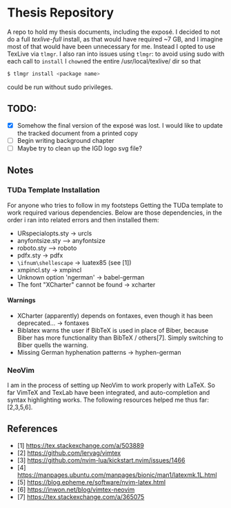 # Thesis Repository

A repo to hold my thesis documents, including the exposé. I decided to not do a full *texlive-full* install, as that would have required ~7 GB, and I imagine most of that would have been unnecessary for me. Instead I opted to use TexLive via `tlmgr`. I also ran into issues using `tlmgr`: to avoid using sudo with each call to `install` I `chown`ed the entire /usr/local/texlive/ dir so that
```sh
$ tlmgr install <package name>
```
could be run without sudo privileges.

## TODO:

- [x] Somehow the final version of the exposé was lost. I would like to update the tracked document from a printed copy
- [ ] Begin writing background chapter
- [ ] Maybe try to clean up the IGD logo svg file?

## Notes

### TUDa Template Installation

For anyone who tries to follow in my footsteps
Getting the TUDa template to work required various dependencies. Below are those dependencies, in the order i ran into related errors and then installed them:
- URspecialopts.sty &rarr; urcls
- anyfontsize.sty --> anyfontsize
- roboto.sty --> roboto
- pdfx.sty &rarr; pdfx
- `\ifnum\shellescape` &rarr; luatex85 (see [1])
- xmpincl.sty -> xmpincl
- Unknown option 'ngerman' -> babel-german
- The font "XCharter" cannot be found -> xcharter

#### Warnings

- XCharter (apparently) depends on fontaxes, even though it has been deprecated... -> fontaxes
- Biblatex warns the user if BibTeX is used in place of Biber, because Biber has more functionality than BibTeX / others[7]. Simply switching to Biber quells the warning.
- Missing German hyphenation patterns -> hyphen-german

### NeoVim

I am in the process of setting up NeoVim to work properly with LaTeX. So far VimTeX and TexLab have been integrated, and auto-completion and syntax highlighting works. The following resources helped me thus far: [2,3,5,6].

## References

- [1] https://tex.stackexchange.com/a/503889
- [2] https://github.com/lervag/vimtex
- [3] https://github.com/nvim-lua/kickstart.nvim/issues/1466
- [4] https://manpages.ubuntu.com/manpages/bionic/man1/latexmk.1L.html
- [5] https://blog.epheme.re/software/nvim-latex.html
- [6] https://inwon.net/blog/vimtex-neovim
- [7] https://tex.stackexchange.com/a/365075
